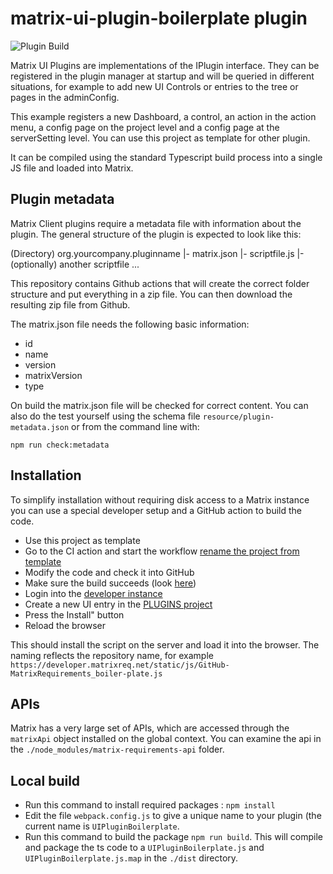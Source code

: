 # matrix-ui-plugin-boilerplate plugin

![Plugin Build](https://github.com/MatrixRequirements/matrix-ui-plugin-boilerplate/actions/workflows/main.yml/badge.svg)

Matrix UI Plugins are implementations of the IPlugin interface.
They can be registered in the plugin manager at startup and will be queried
in different situations, for example to add new UI Controls or entries to 
the tree or pages in the adminConfig.

This  example registers a new Dashboard, a control, an action in the action menu, a config page on the project level 
and a config page at the serverSetting level. You can use this project as template for other plugin. 

It can be compiled using the standard
Typescript build process into a single JS file and loaded into Matrix.

## Plugin metadata
Matrix Client plugins require a metadata file with information about the plugin. The general structure of the plugin is 
expected to look like this:

(Directory) org.yourcompany.pluginname
          |- matrix.json
          |- scriptfile.js
          |- (optionally) another scriptfile ...

This repository contains Github actions that will create the correct folder structure and put everything in a zip
file. You can then download the resulting zip file from Github.

The matrix.json file needs the following basic information: 
* id
* name
* version
* matrixVersion
* type

On build the matrix.json file will be checked for correct content. You can also do the test yourself using the schema file
`resource/plugin-metadata.json` or from the command line with:

    npm run check:metadata


## Installation
To simplify installation without requiring disk access to a Matrix instance
you can use a special developer setup and a GitHub action to build the code.

* Use this project as template
* Go to the CI action and start the workflow [rename the project from template](../..//actions/workflows/template.yaml) 
* Modify the code and check it into GitHub
* Make sure the build succeeds (look [here](../../actions/workflows/main.yml))
* Login into the [developer instance](https://developer.matrixreq.net)
* Create a new UI entry in the 
  [PLUGINS project](https://developer.matrixreq.net/PLUGINS/F-UI-2)
* Press the Install"  button
* Reload the browser

This should install the script on the server and load it into the browser. The
naming reflects the repository name, for example `https://developer.matrixreq.net/static/js/GitHub-MatrixRequirements_boiler-plate.js`

## APIs
Matrix has a very large set of APIs, which are accessed through the
`matrixApi` object installed on the global context. You can
examine the api in the `./node_modules/matrix-requirements-api` folder.

## Local build 

* Run this command to install required packages : `npm install`
* Edit the file `webpack.config.js` to give a unique name to your plugin (the current name is `UIPluginBoilerplate`.
* Run this command to build the package `npm run build`. This will compile and package the ts code to a `UIPluginBoilerplate.js` 
and `UIPluginBoilerplate.js.map` in the `./dist` directory.



